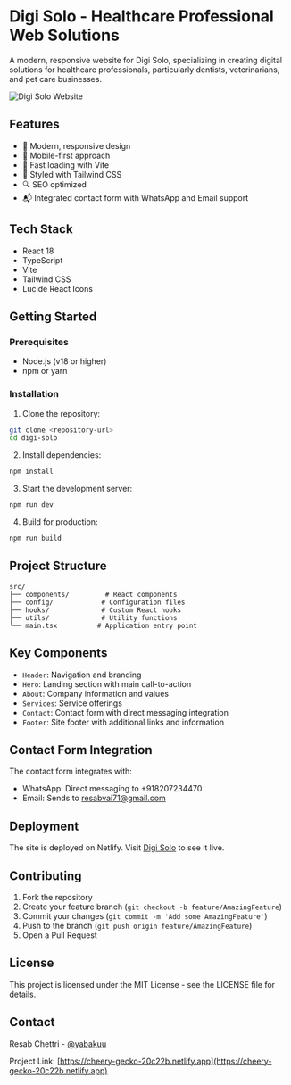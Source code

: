 # Digi Solo - Healthcare Professional Web Solutions

A modern, responsive website for Digi Solo, specializing in creating digital solutions for healthcare professionals, particularly dentists, veterinarians, and pet care businesses.

![Digi Solo Website](https://images.unsplash.com/photo-1576091160550-2173dba999ef?auto=format&fit=crop&q=80&w=800)

## Features

- 🎨 Modern, responsive design
- 📱 Mobile-first approach
- 🚀 Fast loading with Vite
- 💅 Styled with Tailwind CSS
- 🔍 SEO optimized
- 📬 Integrated contact form with WhatsApp and Email support

## Tech Stack

- React 18
- TypeScript
- Vite
- Tailwind CSS
- Lucide React Icons

## Getting Started

### Prerequisites

- Node.js (v18 or higher)
- npm or yarn

### Installation

1. Clone the repository:
```bash
git clone <repository-url>
cd digi-solo
```

2. Install dependencies:
```bash
npm install
```

3. Start the development server:
```bash
npm run dev
```

4. Build for production:
```bash
npm run build
```

## Project Structure

```
src/
├── components/         # React components
├── config/            # Configuration files
├── hooks/             # Custom React hooks
├── utils/             # Utility functions
└── main.tsx          # Application entry point
```

## Key Components

- `Header`: Navigation and branding
- `Hero`: Landing section with main call-to-action
- `About`: Company information and values
- `Services`: Service offerings
- `Contact`: Contact form with direct messaging integration
- `Footer`: Site footer with additional links and information

## Contact Form Integration

The contact form integrates with:
- WhatsApp: Direct messaging to +918207234470
- Email: Sends to resabvai71@gmail.com

## Deployment

The site is deployed on Netlify. Visit [Digi Solo](https://cheery-gecko-20c22b.netlify.app) to see it live.

## Contributing

1. Fork the repository
2. Create your feature branch (`git checkout -b feature/AmazingFeature`)
3. Commit your changes (`git commit -m 'Add some AmazingFeature'`)
4. Push to the branch (`git push origin feature/AmazingFeature`)
5. Open a Pull Request

## License

This project is licensed under the MIT License - see the LICENSE file for details.

## Contact

Resab Chettri - [@yabakuu](https://www.instagram.com/yabakuu/profilecard/?igsh=YjQzeTh1N25uN2Jh)

Project Link: [https://cheery-gecko-20c22b.netlify.app](https://cheery-gecko-20c22b.netlify.app)